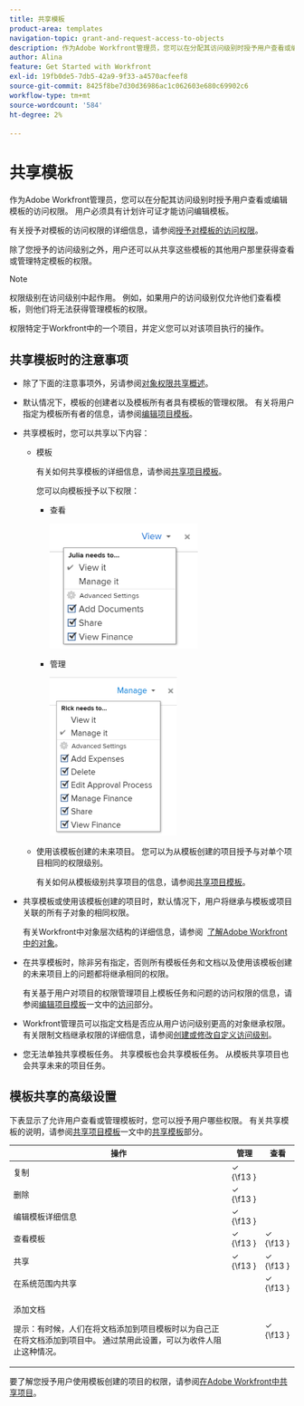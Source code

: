 ```yaml
---
title: 共享模板
product-area: templates
navigation-topic: grant-and-request-access-to-objects
description: 作为Adobe Workfront管理员，您可以在分配其访问级别时授予用户查看或编辑模板的访问权限。 用户必须具有计划许可证才能访问编辑模板。
author: Alina
feature: Get Started with Workfront
exl-id: 19fb0de5-7db5-42a9-9f33-a4570acfeef8
source-git-commit: 8425f8be7d30d36986ac1c062603e680c69902c6
workflow-type: tm+mt
source-wordcount: '584'
ht-degree: 2%

---
```


# 共享模板

作为Adobe Workfront管理员，您可以在分配其访问级别时授予用户查看或编辑模板的访问权限。 用户必须具有计划许可证才能访问编辑模板。

有关授予对模板的访问权限的详细信息，请参阅[授予对模板的访问权限](../../administration-and-setup/add-users/configure-and-grant-access/grant-access-templates.md)。

除了您授予的访问级别之外，用户还可以从共享这些模板的其他用户那里获得查看或管理特定模板的权限。

>[!NOTE]
>
>权限级别在访问级别中起作用。 例如，如果用户的访问级别仅允许他们查看模板，则他们将无法获得管理模板的权限。

权限特定于Workfront中的一个项目，并定义您可以对该项目执行的操作。

## 共享模板时的注意事项

* 除了下面的注意事项外，另请参阅[对象权限共享概述](../../workfront-basics/grant-and-request-access-to-objects/sharing-permissions-on-objects-overview.md)。
* 默认情况下，模板的创建者以及模板所有者具有模板的管理权限。 有关将用户指定为模板所有者的信息，请参阅[编辑项目模板](../../manage-work/projects/create-and-manage-templates/edit-templates.md)。
* 共享模板时，您可以共享以下内容：

   * 模板

     有关如何共享模板的详细信息，请参阅[共享项目模板](../../manage-work/projects/create-and-manage-templates/share-project-template.md)。

     您可以向模板授予以下权限：

      * 查看

        ![](assets/view-on-template-262x221.png)

      * 管理

        ![](assets/manage-on-template-225x280.png)

   * 使用该模板创建的未来项目。 您可以为从模板创建的项目授予与对单个项目相同的权限级别。 

     有关如何从模板级别共享项目的信息，请参阅[共享项目模板](../../manage-work/projects/create-and-manage-templates/share-project-template.md)。

* 共享模板或使用该模板创建的项目时，默认情况下，用户将继承与模板或项目关联的所有子对象的相同权限。

  有关Workfront中对象层次结构的详细信息，请参阅  [了解Adobe Workfront中的对象](../../workfront-basics/navigate-workfront/workfront-navigation/understand-objects.md)。

* 在共享模板时，除非另有指定，否则所有模板任务和文档以及使用该模板创建的未来项目上的问题都将继承相同的权限。

  有关基于用户对项目的权限管理项目上模板任务和问题的访问权限的信息，请参阅[编辑项目模板](../../manage-work/projects/create-and-manage-templates/edit-templates.md)一文中的[访问](../../manage-work/projects/create-and-manage-templates/edit-templates.md#access)部分。

* Workfront管理员可以指定文档是否应从用户访问级别更高的对象继承权限。 有关限制文档继承权限的详细信息，请参阅[创建或修改自定义访问级别](../../administration-and-setup/add-users/configure-and-grant-access/create-modify-access-levels.md)。

* 您无法单独共享模板任务。 共享模板也会共享模板任务。 从模板共享项目也会共享未来的项目任务。

<!--
<div data-mc-conditions="QuicksilverOrClassic.Draft mode">
<h2>Share a template</h2>
<p>(NOTE: drafted because this is also linked above: Share project templates >> which is an article in the Manage Work section>> Templates)&nbsp;</p>
<ol>
<li value="1"> <p>Go to the template you want to share with other entities, click <strong>Template Actions</strong>, then <strong>Template Sharing</strong>.<br>Or</p> <p>Navigate to a list of templates, and select multiple templates from the list, then click <strong>Share Template</strong>.</p> <note type="note">
If you select multiple templates, you cannot view who already has permissions to the individual templates.
</note> </li>
<li value="2"> <p>Start typing the name of a user, group, team, job role, or company that you want to share the template with in the <strong>Give template access to</strong> or <strong>Edit template access for</strong> fields.</p> <p>Select them when they appear in the list.</p> <note type="tip">
You can share an object only with active users, teams,
<span>roles,</span> or companies.
</note> </li>
<li value="3">From the drop-down menu, select which level of permissions you want to grant:<br>
<ul>
<li><p><strong>View it</strong>: Users with these permissions are able to view the template and create a project using it, or attach it to an existing project.</p><p><img src="assets/template-permissions-350x197.png" alt="template_permissions.png" style="width: 350;height: 197;"></p></li>
<li><strong>Manage it</strong>: Users with these permissions are able to edit or delete the template.</li>
</ul></li>
<li value="4">(Optional) Click <strong>Advanced Settings</strong> to fine-tune your settings for each level of permissions.</li>
<li value="5">Click <strong>Save</strong>.</li>
</ol>
<h2>Share a project at the template level</h2>
<p>You can share the future projects that are created using a template with users at the template level.</p>
<ol>
<li value="1"> <p>Go to the template whose future projects you want to share with other entities, click <strong>Template Actions</strong>, then <strong>Project Sharing</strong>.</p> <p>Or</p> <p>Navigate to a list of templates, and select multiple templates from the list, then click <strong>Share Project</strong>.</p> <note type="note">
If you select multiple templates, you cannot view who already has project permissions to the individual templates.
</note> </li>
<li value="2"> <p>Start typing and then select the name of a user, group, team, job role, or company with whom you want to share future projects created from the template in the <strong>Give project access to</strong> or <strong>Edit template access for</strong> fields.</p> <note type="tip">
You can share an object only with active users, teams,
<span>roles,</span> or companies.
</note> </li>
<li value="3">From the drop-down menu, select which level of permissions you want to grant.<br>Select from the following:<br>
<ul>
<li><strong>No access</strong>: You can specify which users will not have any access to the template.<br>This option is available only when bulk sharing projects from templates.&nbsp;</li>
<li><strong>View</strong>: Users with these permissions can view projects created from the template.</li>
<li><strong>Contribute</strong>: Users with these permissions can contribute to projects created from the template&nbsp;</li>
<li><strong>Manage</strong>: Users with these permissions can manage or delete projects created from this template.<br><img src="assets/share-project-from-template-350x268.png" alt="share_project_from_template.png" style="width: 350;height: 268;"></li>
</ul></li>
<li value="4">(Optional) Click <strong>Advanced Settings</strong> to fine-tune your settings for each level of permissions. </li>
<li value="5">Click <strong>Save</strong>.</li>
</ol>
</div>
-->

## 模板共享的高级设置

下表显示了允许用户查看或管理模板时，您可以授予用户哪些权限。 有关共享模板的说明，请参阅[共享项目模板](../../manage-work/projects/create-and-manage-templates/share-project-template.md)一文中的[共享模板](../../manage-work/projects/create-and-manage-templates/share-project-template.md#share)部分。

<table style="table-layout:auto"> 
 <col> 
 <col> 
 <col> 
 <thead> 
  <tr> 
   <th>操作</th> 
   <th>管理</th> 
   <th>查看</th> 
  </tr> 
 </thead> 
 <tbody> 
  <tr> 
   <td>复制</td> 
   <td>✓ {\f13 }</td> 
   <td> </td> 
  </tr> 
  <tr> 
   <td>删除</td> 
   <td>✓ {\f13 }</td> 
   <td> </td> 
  </tr> 
  <tr> 
   <td>编辑模板详细信息</td> 
   <td>✓ {\f13 }</td> 
   <td> </td> 
  </tr> 
  <tr> 
   <td>查看模板</td> 
   <td>✓ {\f13 }</td> 
   <td>✓ {\f13 }</td> 
  </tr> 
  <tr> 
   <td>共享</td> 
   <td>✓ {\f13 }</td> 
   <td>✓ {\f13 }</td> 
  </tr> 
  <tr> 
   <td>在系统范围内共享</td> 
   <td> </td> 
   <td>✓ {\f13 }</td> 
  </tr> 
  <tr data-mc-conditions=""> 
   <td> <p>添加文档</p> <p>提示：有时候，人们在将文档添加到项目模板时以为自己正在将文档添加到项目中。 通过禁用此设置，可以为收件人阻止这种情况。</p> </td> 
   <td> </td> 
   <td>✓ {\f13 }</td> 
  </tr> 
 </tbody> 
</table>

要了解您授予用户使用模板创建的项目的权限，请参阅[在Adobe Workfront中共享项目](../../workfront-basics/grant-and-request-access-to-objects/share-a-project.md)。
